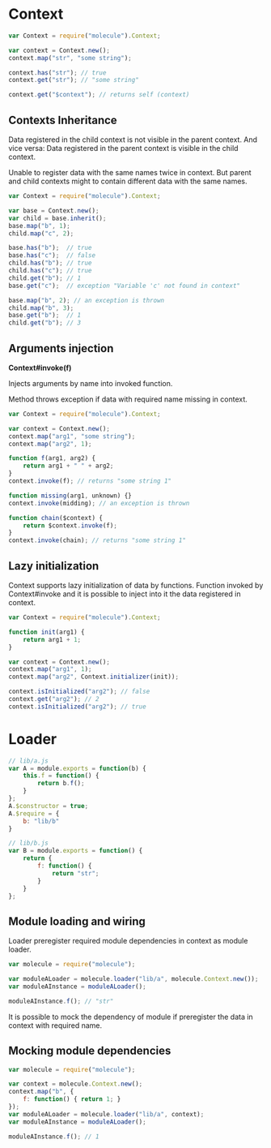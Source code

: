 # Context

```javascript
var Context = require("molecule").Context;

var context = Context.new();
context.map("str", "some string");

context.has("str"); // true
context.get("str"); // "some string"

context.get("$context"); // returns self (context)
```

## Contexts Inheritance

Data registered in the child context is not visible in the parent context. And vice versa: Data registered in the parent context is visible in the child context.

Unable to register data with the same names twice in context. But parent and child contexts might to contain different data with the same names.

```javascript
var Context = require("molecule").Context;

var base = Context.new();
var child = base.inherit();
base.map("b", 1);
child.map("c", 2);

base.has("b");  // true
base.has("c");  // false
child.has("b"); // true
child.has("c"); // true
child.get("b"); // 1
base.get("c");  // exception "Variable 'c' not found in context"

base.map("b", 2); // an exception is thrown
child.map("b", 3);
base.get("b");  // 1
child.get("b"); // 3
```

## Arguments injection

**Context#invoke(f)**

Injects arguments by name into invoked function.

Method throws exception if data with required name missing in context.

```javascript
var Context = require("molecule").Context;

var context = Context.new();
context.map("arg1", "some string");
context.map("arg2", 1);

function f(arg1, arg2) {
	return arg1 + " " + arg2;
}
context.invoke(f); // returns "some string 1"

function missing(arg1, unknown) {}
context.invoke(midding); // an exception is thrown

function chain($context) {
	return $context.invoke(f);
}
context.invoke(chain); // returns "some string 1"
```

## Lazy initialization

Context supports lazy initialization of data by functions. Function invoked by Context#invoke and it is possible to inject into it the data registered in context.

```javascript
var Context = require("molecule").Context;

function init(arg1) {
	return arg1 + 1;
}

var context = Context.new();
context.map("arg1", 1);
context.map("arg2", Context.initializer(init));

context.isInitialized("arg2"); // false
context.get("arg2"); // 2
context.isInitialized("arg2"); // true
```

# Loader

```javascript
// lib/a.js
var A = module.exports = function(b) {
	this.f = function() {
    	return b.f();
    }
};
A.$constructor = true;
A.$require = {
	b: "lib/b"
}
```

```javascript
// lib/b.js
var B = module.exports = function() {
	return {
    	f: function() {
        	return "str";
        }
    }
};
```

## Module loading and wiring

Loader preregister required module dependencies in context as module loader. 

```javascript
var molecule = require("molecule");

var moduleALoader = molecule.loader("lib/a", molecule.Context.new());
var moduleAInstance = moduleALoader();

moduleAInstance.f(); // "str"
```

It is possible to mock the dependency of module if preregister the data in context with required name.

## Mocking module dependencies

```javascript
var molecule = require("molecule");

var context = molecule.Context.new();
context.map("b", {
	f: function() { return 1; }
});
var moduleALoader = molecule.loader("lib/a", context);
var moduleAInstance = moduleALoader();

moduleAInstance.f(); // 1
```
